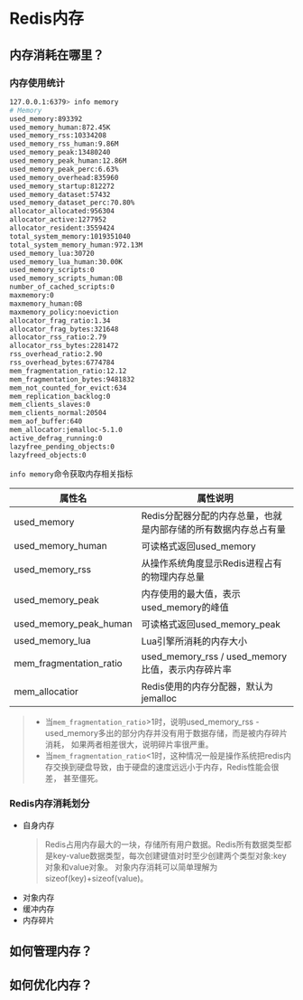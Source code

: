 # Redis内存
## 内存消耗在哪里？
### 内存使用统计
```bash
127.0.0.1:6379> info memory
# Memory
used_memory:893392
used_memory_human:872.45K
used_memory_rss:10334208
used_memory_rss_human:9.86M
used_memory_peak:13480240
used_memory_peak_human:12.86M
used_memory_peak_perc:6.63%
used_memory_overhead:835960
used_memory_startup:812272
used_memory_dataset:57432
used_memory_dataset_perc:70.80%
allocator_allocated:956304
allocator_active:1277952
allocator_resident:3559424
total_system_memory:1019351040
total_system_memory_human:972.13M
used_memory_lua:30720
used_memory_lua_human:30.00K
used_memory_scripts:0
used_memory_scripts_human:0B
number_of_cached_scripts:0
maxmemory:0
maxmemory_human:0B
maxmemory_policy:noeviction
allocator_frag_ratio:1.34
allocator_frag_bytes:321648
allocator_rss_ratio:2.79
allocator_rss_bytes:2281472
rss_overhead_ratio:2.90
rss_overhead_bytes:6774784
mem_fragmentation_ratio:12.12
mem_fragmentation_bytes:9481832
mem_not_counted_for_evict:634
mem_replication_backlog:0
mem_clients_slaves:0
mem_clients_normal:20504
mem_aof_buffer:640
mem_allocator:jemalloc-5.1.0
active_defrag_running:0
lazyfree_pending_objects:0
lazyfreed_objects:0
```
`info memory`命令获取内存相关指标   

| 属性名                     | 属性说明                                    |
|-------------------------|-----------------------------------------|
| used_memory             | Redis分配器分配的内存总量，也就是内部存储的所有数据内存总占有量      |
| used_memory_human       | 可读格式返回used_memory                       |
| used_memory_rss         | 从操作系统角度显示Redis进程占有的物理内存总量               | 
| used_memory_peak        | 内存使用的最大值，表示used_memory的峰值               |
| used_memory_peak_human  | 可读格式返回used_memory_peak                  | 
| used_memory_lua         | Lua引擎所消耗的内存大小                           |
| mem_fragmentation_ratio | used_memory_rss / used_memory比值，表示内存碎片率 |
| mem_allocatior          | Redis使用的内存分配器，默认为jemalloc               |

> - 当`mem_fragmentation_ratio`\>1时，说明used_memory_rss - used_memory多出的部分内存并没有用于数据存储，而是被内存碎片消耗，
> 如果两者相差很大，说明碎片率很严重。 
> - 当`mem_fragmentation_ratio`\<1时，这种情况一般是操作系统把redis内存交换到硬盘导致，由于硬盘的速度远远小于内存，Redis性能会很差，
> 甚至僵死。  

### Redis内存消耗划分  
- 自身内存
   > Redis占用内存最大的一块，存储所有用户数据。Redis所有数据类型都是key-value数据类型，每次创建键值对时至少创建两个类型对象:key对象和value对象。
   > 对象内存消耗可以简单理解为sizeof(key)+sizeof(value)。
- 对象内存
- 缓冲内存
- 内存碎片


## 如何管理内存？


## 如何优化内存？

